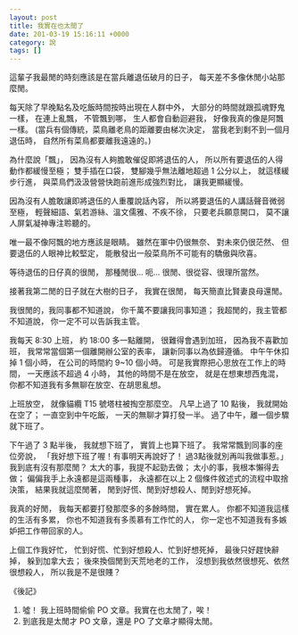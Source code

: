 ```yaml
---
layout: post
title: 我實在也太閒了  
date: 201-03-19 15:16:11 +0000
category: 說
tags: []
---
```




這輩子我最閒的時刻應該是在當兵離退伍破月的日子，
每天差不多像休閒小站那麼閒。

<!--more-->

每天除了早晚點名及吃飯時間按時出現在人群中外，
大部分的時間就跟孤魂野鬼一樣，
在連上亂飄，
不管飄到哪，
生人都會自動迴避我，
好像我真的像是阿飄一樣。
(當兵有個傳統，菜鳥離老鳥的距離要由梯次決定，
當我老到剩不到一個月退伍時，
自然所有菜鳥都要離我遠遠的。)

為什麼說「飄」，
因為沒有人夠膽敢催促即將退伍的人，
所以所有要退伍的人得動作都緩慢至極；
雙手插在口袋，
雙腳幾乎無法離地超過 1 公分以上，
就這樣緩步行進，
與菜鳥們汲汲營營快跑前進形成強烈對比，
讓我更顯緩慢。

因為沒有人膽敢讓即將退伍的人重覆說話內容，
所以將要退伍的人講話聲音微弱至極，
輕聲細語、氣若游絲、溫文儒雅、不疾不徐，
只要老兵願意開口，
莫不讓人屏氣凝神專注聆聽的。

唯一最不像阿飄的地方應該是眼睛。
雖然在軍中仍很無奈、
對未來仍很茫然、
但要退伍的人眼神比較堅定，
能散發出一般菜鳥所不可能有的驕傲與欣喜。

等待退伍的日仔真的很閒，
那種閒很... 呃... 很閒、很從容、很理所當然。

接著我第二閒的日子就在大樹的日子，
我實在很閒，
每天簡直比賢妻良母還閒。

我很閒的，我同事都不知道說，
你千萬不要讓我同事知道；
我超閒的，我主管都不知道說，
你一定不可以告訴我主管。

我每天 8:30 上班，
約 18:00 多一點離開，
很難得會遇到加班，
因為我不喜歡加班，
我常常當個第一個離開辦公室的表率，
讓新同事以為依歸遵循。
中午午休扣掉 1 個小時，
在公司的時間約 9~10 個小時。
可是我實際把心思放在工作上的時間，
一天應該不超過 4 小時，
其他的時間不是在放空，
就是在想東想西鬼混，
你都不知道我有多無聊在放空、在胡思亂想。

上班放空，
就像貓纜 T15 號塔柱被掏空那麼空。
凡早上過了 10 點後，
我就開始在空了；
一直空到中午吃飯，
一天的無聊才算打發一半。
過了中午，離一個步驟就下班了。

下午過了 3 點半後，
我就想下班了，
實質上也算下班了。
我常常飄到同事的座位旁說，
「我好想下班了喔！有事明天再說好了！
過3點後就別再叫我做事惹。」
我到底有沒有那麼閒？
太大的事，我提不起勁去做；
太小的事，我根本懶得去做；
偏偏我手上永遠都是這兩種事，
永遠都在以上 2 個條件敘述式的流程中取捨決策，
結果我就這麼閒著，
閒到好慌、閒到好想殺人、閒到好想死掉。

我真的好閒，
我每天都要打發那麼多的多餘時間，
實在累人。
你都不知道我這樣的生活有多累，
你也不知道我有多羨慕有工作忙的人，
你一定也不知道我有多嫉妒把工作帶回家的人。

上個工作我好忙，
忙到好慌、忙到好想殺人、忙到好想死掉，
最後只好趕快辭掉，
躲到加拿大去；
後來換個閒到天荒地老的工作，
沒想到我依然很想死、依然很想殺人，
所以我是不是很賤？


《後記》<br />
1. 噓！ 我上班時間偷偷 PO 文章。我實在也太閒了，唉！
2. 到底我是太閒才 PO 文章，還是 PO 了文章才顯得太閒。

